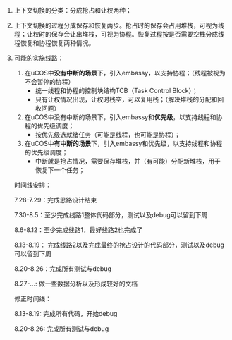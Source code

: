 1. 上下文切换的分类：分成抢占和让权两种；

2. 上下文切换的过程分成保存和恢复两步。抢占时的保存会占用堆栈，可视为线程；让权时的保存会让出堆栈，可视为协程。恢复过程按是否需要空栈分成线程恢复和协程恢复两种情况。

3. 可能的实施线路：
	1. 在uCOS中**没有中断的场景**下，引入embassy，以支持协程；（线程被视为不会暂停的协程）
		- 统一线程和协程的控制块结构TCB（Task Control Block）；
		- 只有让权情况出现，让权时栈空，可以复用栈；（解决堆栈的分配和回收问题）
	1. 在uCOS中没有中断的场景下，引入embassy和**优先级**，以支持线程和协程的优先级调度；
		- 按优先级选就绪任务（可能是线程，也可能是协程）；
	1. 在uCOS中**有中断的场景**下，引入embassy和优先级，以支持线程和协程的优先级调度；
		- 中断就是抢占情况，需要保存堆栈，并（有可能）分配新堆栈，用于恢复下一个任务；
	
	时间线安排：
	
	7.28-7.29：完成思路设计结束
	
	7.30-8.5：至少完成线路1整体代码部分，测试以及debug可以留到下周
	
	8.6-8.12：至少完成线路1，最好线路2也完成了
	
	8.13-8.19： 完成线路2以及完成最终的抢占设计的代码部分，测试以及debug可以留到下周
	
	8.20-8.26：完成所有测试与debug
	
	8.27-...: 做一些数据分析以及形成较好的文档

	修正时间线：
	
	8.13-8.19: 完成所有代码，开始debug

	8.20-8.26: 完成所有测试与debug